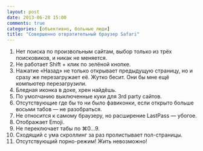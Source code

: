 ```yaml
---
layout: post
date: 2013-06-28 15:00
comments: true
categories: [объективно, больные люди]
title: "Совершенно отвратительный браузер Safari"
---
```


1. Нет поиска по произвольным сайтам, выбор только из трёх поисковиков, и никак не меняется.
2. Не работает Shift + клик по зелёной кнопке.
3. Нажатие «Назад» не только открывает предыдущую страницу, но и сразу же перезагружает её. Жутко бесит. Они бы мне ещё компьютер перезагрузили.
4. Бледная иконка в доке, хрен найдёшь.
5. По умолчанию выключенные куки для 3rd party сайтов.
6. Отсутствующие где бы то ни было фавиконки, если открыто больше восьми табов — не разобраться.
7. Не относится к самому браузеру, но расширение LastPass — убогое.
8. Отображает Emoji. 
9. Не переключает табы по ⌘0…9.
10. Сходящий с ума скроллинг за раз пролистывает пол-страницы.
11. Отсутствующий порно-режим! Жить невозможно!